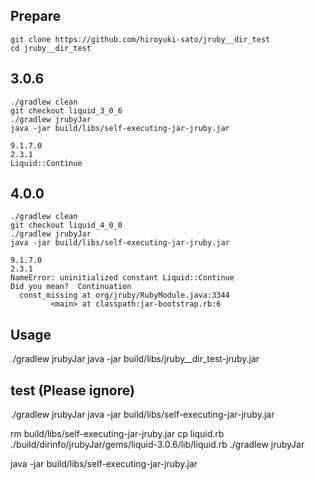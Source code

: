 ## Prepare

```
git clone https://github.com/hiroyuki-sato/jruby__dir_test
cd jruby__dir_test
```


## 3.0.6

```
./gradlew clean
git checkout liquid_3_0_6
./gradlew jrubyJar
java -jar build/libs/self-executing-jar-jruby.jar
```

```
9.1.7.0
2.3.1
Liquid::Continue
```


## 4.0.0

```
./gradlew clean
git checkout liquid_4_0_0
./gradlew jrubyJar
java -jar build/libs/self-executing-jar-jruby.jar
```

```
9.1.7.0
2.3.1
NameError: uninitialized constant Liquid::Continue
Did you mean?  Continuation
  const_missing at org/jruby/RubyModule.java:3344
         <main> at classpath:jar-bootstrap.rb:6
```

## Usage


./gradlew jrubyJar
java -jar build/libs/jruby__dir_test-jruby.jar

## test (Please ignore)

./gradlew jrubyJar
java -jar build/libs/self-executing-jar-jruby.jar

rm build/libs/self-executing-jar-jruby.jar
cp liquid.rb ./build/dirinfo/jrubyJar/gems/liquid-3.0.6/lib/liquid.rb 
./gradlew jrubyJar

java -jar build/libs/self-executing-jar-jruby.jar
